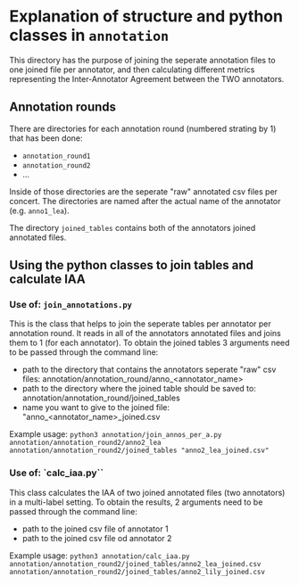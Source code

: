 # Explanation of structure and python classes in `annotation`

This directory has the purpose of joining the seperate annotation files to one joined file per annotator, and then calculating different metrics representing the Inter-Annotator Agreement between the TWO annotators. 

## Annotation rounds
There are directories for each annotation round (numbered strating by 1) that has been done:
- `annotation_round1`
-  `annotation_round2`
- ... 

Inside of those directories are the seperate "raw" annotated csv files per concert. The directories are named after the actual name of the annotator (e.g. `anno1_lea`).

The directory `joined_tables` contains both of the annotators joined annotated files.

## Using the python classes to join tables and calculate IAA

### Use of: `join_annotations.py`
This is the class that helps to join the seperate tables per annotator per annotation round. It reads in all of the annotators annotated files and joins them to 1 (for each annotator). To obtain the joined tables 3 arguments need to be passed through the command line: 
- path to the directory that contains the annotators seperate "raw" csv files: annotation/annotation_round<x>/anno<x>_<annotator_name> 
- path to the directory where the joined table should be saved to: annotation/annotation_round<x>/joined_tables
- name you want to give to the joined file: "anno<x>_<annotator_name>_joined.csv

Example usage: ```python3 annotation/join_annos_per_a.py annotation/annotation_round2/anno2_lea annotation/annotation_round2/joined_tables "anno2_lea_joined.csv"```


### Use of: `calc_iaa.py``
This class calculates the IAA of two joined annotated files (two annotators) in a multi-label setting. To obtain the results, 2 arguments need to be passed through the command line: 
- path to the joined csv file of annotator 1
- path to the joined csv file od annotator 2

Example usage: ```python3 annotation/calc_iaa.py annotation/annotation_round2/joined_tables/anno2_lea_joined.csv annotation/annotation_round2/joined_tables/anno2_lily_joined.csv```

